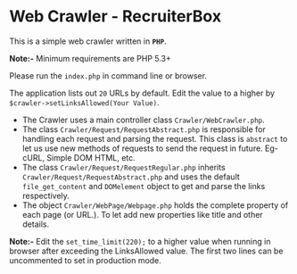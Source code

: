Web Crawler - RecruiterBox
============================

This is a simple web crawler written in **`PHP`**.

**Note:-** Minimum requirements are PHP 5.3+

Please run the `index.php` in command line or browser.

The application lists out `20` URLs by default.
Edit the value to a higher by `$crawler->setLinksAllowed(Your Value)`.

 - The Crawler uses a main controller class `Crawler/WebCrawler.php`.
 - The class `Crawler/Request/RequestAbstract.php` is responsible for handling each request and parsing the request. This class is `abstract` to let us use new methods of requests to send the request in future. Eg-cURL, Simple DOM HTML, etc.
 - The class `Crawler/Request/RequestRegular.php` inherits `Crawler/Request/RequestAbstract.php` and uses the default `file_get_content` and `DOMelement` object to get and parse the links respectively.
 - The object `Crawler/WebPage/Webpage.php` holds the complete property of each page (or URL.). To let add new properties like title and other details.


**Note:-** Edit the `set_time_limit(220);` to a higher value when running in browser after exceeding the LinksAllowed value. The first two lines can be uncommented to set in production mode.